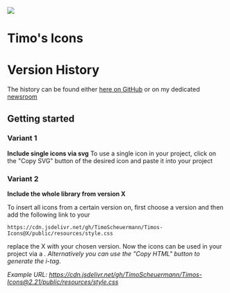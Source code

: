 ![](https://timos.design/assets/projects/timosicons/thumbnail.png)

# Timo's Icons

# Version History

The history can be found either [here on GitHub](https://github.com/TimoScheuermann/Timos-Icons/releases) or on my dedicated [newsroom](https://newsroom.timos.design/project/Timo's%20Icons)

## Getting started

### Variant 1
**Include single icons via svg**
To use a single icon in your project, click on the "Copy SVG" button of the desired icon and paste it into your project

### Variant 2
**Include the whole library from version X**

To insert all icons from a certain version on, first choose a version and then add the following link to your <head>

```https://cdn.jsdelivr.net/gh/TimoScheuermann/Timos-Icons@X/public/resources/style.css```

replace the X with your chosen version. Now the icons can be used in your project via a <i class="ti-{icon name}" />. Alternatively you can use the "Copy HTML" button to generate the i-tag.

Example URL: https://cdn.jsdelivr.net/gh/TimoScheuermann/Timos-Icons@2.21/public/resources/style.css

